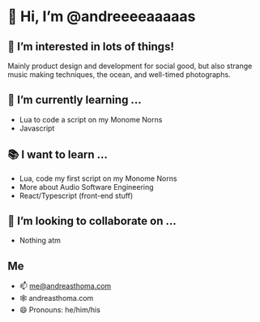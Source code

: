 # 👋 Hi, I’m @andreeeeaaaaas

## 👀 I’m interested in lots of things!

Mainly product design and development for social good, but also strange music making techniques, the ocean, and well-timed photographs.

## 🌱 I’m currently learning ...
- Lua to code a script on my Monome Norns
- Javascript

## 📚 I want to learn ...
- Lua, code my first script on my Monome Norns
- More about Audio Software Engineering
- React/Typescript (front-end stuff)

## 💞️ I’m looking to collaborate on ...
- Nothing atm

## Me
- 📫 me@andreasthoma.com
- 🕸️ andreasthoma.com
- 😄 Pronouns: he/him/his


<!---
andreeeeaaaaas/andreeeeaaaaas is a ✨ special ✨ repository because its `README.md` (this file) appears on your GitHub profile.
You can click the Preview link to take a look at your changes.
--->

